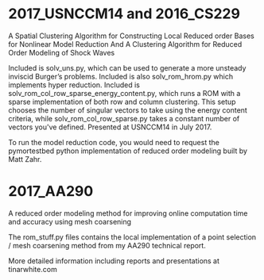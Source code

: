# 2017_USNCCM14 and 2016_CS229
A Spatial Clustering Algorithm for Constructing Local Reduced order Bases for Nonlinear Model Reduction
And A Clustering Algorithm for Reduced Order Modeling of Shock Waves

Included is solv_uns.py, which can be used to generate a more unsteady inviscid Burger’s problems. Included is also solv_rom_hrom.py which implements hyper reduction. Included is solv_rom_col_row_sparse_energy_content.py, which runs a ROM with a sparse implementation of both row and column clustering. This setup chooses the number of singular vectors to take using the energy content criteria, while solv_rom_col_row_sparse.py takes a constant number of vectors you've defined. Presented at USNCCM14 in July 2017. 

To run the model reduction code, you would need to request the pymortestbed python implementation of reduced order modeling built by Matt Zahr. 

# 2017_AA290
A reduced order modeling method for improving online computation time and accuracy using mesh coarsening

The rom_stuff.py files contains the local implementation of a point selection / mesh coarsening method from my AA290 technical report. 

More detailed information including reports and presentations at tinarwhite.com

